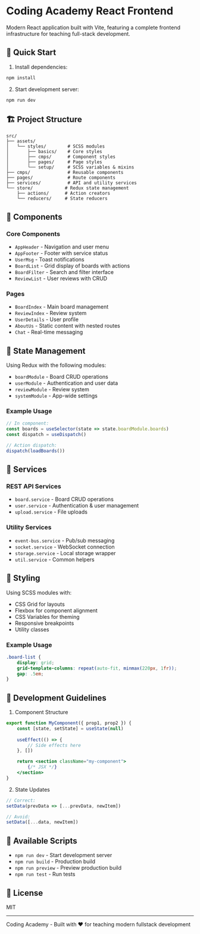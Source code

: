 # Coding Academy React Frontend

Modern React application built with Vite, featuring a complete frontend infrastructure for teaching full-stack development.

## 🚀 Quick Start

1. Install dependencies:
```bash
npm install
```

2. Start development server:
```bash
npm run dev
```

## 🏗️ Project Structure

```
src/
├── assets/
│   └── styles/        # SCSS modules
│       ├── basics/    # Core styles
│       ├── cmps/      # Component styles
│       ├── pages/     # Page styles
│       └── setup/     # SCSS variables & mixins
├── cmps/              # Reusable components
├── pages/             # Route components
├── services/          # API and utility services
└── store/            # Redux state management
    ├── actions/      # Action creators
    └── reducers/     # State reducers
```

## 🎨 Components

### Core Components
- `AppHeader` - Navigation and user menu
- `AppFooter` - Footer with service status
- `UserMsg` - Toast notifications
- `BoardList` - Grid display of boards with actions
- `BoardFilter` - Search and filter interface
- `ReviewList` - User reviews with CRUD

### Pages
- `BoardIndex` - Main board management
- `ReviewIndex` - Review system
- `UserDetails` - User profile
- `AboutUs` - Static content with nested routes
- `Chat` - Real-time messaging

## 🔄 State Management

Using Redux with the following modules:
- `boardModule` - Board CRUD operations
- `userModule` - Authentication and user data
- `reviewModule` - Review system
- `systemModule` - App-wide settings

### Example Usage
```jsx
// In component:
const boards = useSelector(state => state.boardModule.boards)
const dispatch = useDispatch()

// Action dispatch:
dispatch(loadBoards())
```

## 🎯 Services

### REST API Services
- `board.service` - Board CRUD operations
- `user.service` - Authentication & user management
- `upload.service` - File uploads

### Utility Services
- `event-bus.service` - Pub/sub messaging
- `socket.service` - WebSocket connection
- `storage.service` - Local storage wrapper
- `util.service` - Common helpers

## 🎨 Styling

Using SCSS modules with:
- CSS Grid for layouts
- Flexbox for component alignment
- CSS Variables for theming
- Responsive breakpoints
- Utility classes

### Example Usage
```scss
.board-list {
    display: grid;
    grid-template-columns: repeat(auto-fit, minmax(220px, 1fr));
    gap: .5em;
}
```

## 🚦 Development Guidelines

1. Component Structure
```jsx
export function MyComponent({ prop1, prop2 }) {
    const [state, setState] = useState(null)
    
    useEffect(() => {
        // Side effects here
    }, [])

    return <section className="my-component">
        {/* JSX */}
    </section>
}
```

2. State Updates
```jsx
// Correct:
setData(prevData => [...prevData, newItem])

// Avoid:
setData([...data, newItem])
```

## 📝 Available Scripts

- `npm run dev` - Start development server
- `npm run build` - Production build
- `npm run preview` - Preview production build
- `npm run test` - Run tests


## 📄 License
MIT

---
Coding Academy - Built with ❤️ for teaching modern fullstack development


